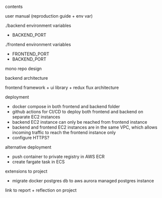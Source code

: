 contents

user manual (reproduction guide + env var)

./backend environment variables
- BACKEND_PORT

./frontend environment variables
- FRONTEND_PORT
- BACKEND_PORT

mono repo design

backend architecture

frontend framework + ui library + redux flux architecture

deployment
- docker compose in both frontend and backend folder
- github actions for CI/CD to deploy both frontend and backend on separate EC2 instances
- backend EC2 instance can only be reached from frontend instance
- backend and frontend EC2 instances are in the same VPC, which allows incoming traffic to reach the frontend instance only
- configure HTTPS?

alternative deployment
- push container to private registry in AWS ECR
- create fargate task in ECS

extensions to project
- migrate docker postgres db to aws aurora managed postgres instance

link to report + reflection on project
